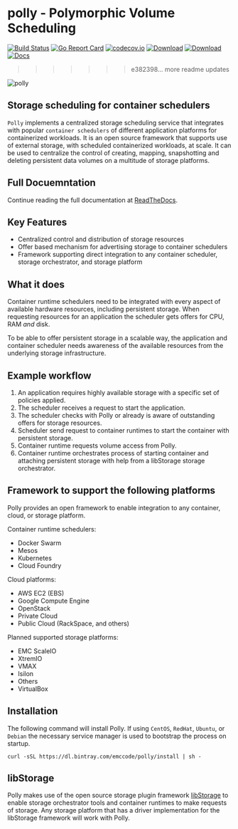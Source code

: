 # polly - Polymorphic Volume Scheduling
[![Build Status](https://travis-ci.org/emccode/polly.svg?branch=master)](https://travis-ci.org/emccode/polly)
[![Go Report Card](http://goreportcard.com/badge/emccode/polly)](http://goreportcard.com/report/emccode/polly) [![codecov.io](https://codecov.io/github/emccode/polly/coverage.svg?branch=master)](https://codecov.io/github/emccode/polly?branch=master) [![Download](http://api.bintray.com/packages/emccode/polly/stable/images/download.svg)](https://dl.bintray.com/emccode/polly/)
[![Download](http://api.bintray.com/packages/emccode/polly/staged/images/download.svg)](https://dl.bintray.com/emccode/polly/) [![Docs](https://readthedocs.org/projects/polly-scheduler/badge/?version=latest)](http://polly-scheduler.readthedocs.io/en/latest/?badge=latest)
>>>>>>> e382398... more readme updates

![polly](https://raw.githubusercontent.com/emccode/polly/master/.docs/images/polly.png)

## Storage scheduling for container schedulers
`Polly` implements a centralized storage scheduling service that integrates with popular `container schedulers` of different application platforms for containerized workloads. It is an open source framework that supports use of external storage, with scheduled containerized workloads, at scale. It can be used to centralize the control of creating, mapping, snapshotting and deleting persistent data volumes on a multitude of storage platforms.

## Full Docuemntation
Continue reading the full documentation at [ReadTheDocs](http://polly-scheduler.readthedocs.io/en/latest/).

## Key Features
- Centralized control and distribution of storage resources
- Offer based mechanism for advertising storage to container schedulers
- Framework supporting direct integration to any container scheduler, storage orchestrator, and storage platform

## What it does
Container runtime schedulers need to be integrated with every aspect of available hardware resources, including persistent storage. When requesting resources for an application the scheduler gets offers for CPU, RAM _and_ disk.

To be able to offer persistent storage in a scalable way, the application and container scheduler needs awareness of the available resources from the underlying storage infrastructure.

## Example workflow

1. An application requires highly available storage with a specific set of
policies applied.
1. The scheduler receives a request to start the application.
3. The scheduler checks with Polly or already is aware of outstanding offers
for storage resources.
4. Scheduler send request to container runtimes to start the container with
persistent storage.
5. Container runtime requests volume access from Polly.
6. Container runtime orchestrates process of starting container and attaching
persistent storage with help from a libStorage storage orchestrator.

## Framework to support the following platforms
Polly provides an open framework to enable integration to any container, cloud, or storage platform.

Container runtime schedulers:
 - Docker Swarm
 - Mesos
 - Kubernetes
 - Cloud Foundry

Cloud platforms:
- AWS EC2 (EBS)
- Google Compute Engine
- OpenStack
 - Private Cloud
 - Public Cloud (RackSpace, and others)

Planned supported storage platforms:
 - EMC ScaleIO
  - XtremIO
  - VMAX
  - Isilon
 - Others
 - VirtualBox

## Installation
The following command will install Polly.  If using
`CentOS`, `RedHat`, `Ubuntu`, or `Debian` the necessary service manager is used
to bootstrap the process on startup.  

`curl -sSL https://dl.bintray.com/emccode/polly/install | sh -`


## libStorage
Polly makes use of the open source storage plugin framework [libStorage](https://github.com/emccode/libstorage) to enable storage orchestrator tools and container runtimes to make requests of storage. Any storage platform that has a driver implementation for the libStorage framework will work with Polly.
